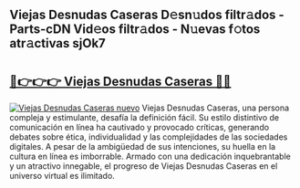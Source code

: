 ## Viejas Desnudas Caseras D𝚎sn𝚞dos filtr𝚊dos - Parts-cDN Vid𝚎os filtr𝚊dos - N𝚞evas f𝚘tos atr𝚊ctivas sjOk7

# <h2><a href="http://mb61yzw.tromn.icu/?c=Viejas+Desnudas+Caseras">🔗👉👉👉 Viejas Desnudas Caseras 🔗🔗</a></h2>

[![Viejas Desnudas Caseras nuevo](https://i.imgur.com/pEAQMta.gif)](http://mb61yzw.tromn.icu/?c=Viejas+Desnudas+Caseras)
Viejas Desnudas Caseras, una persona compleja y estimulante, desafía la definición fácil. Su estilo distintivo de comunicación en línea ha cautivado y provocado críticas, generando debates sobre ética, individualidad y las complejidades de las sociedades digitales. A pesar de la ambigüedad de sus intenciones, su huella en la cultura en línea es imborrable. Armado con una dedicación inquebrantable y un atractivo innegable, el progreso de Viejas Desnudas Caseras en el universo virtual es ilimitado.
